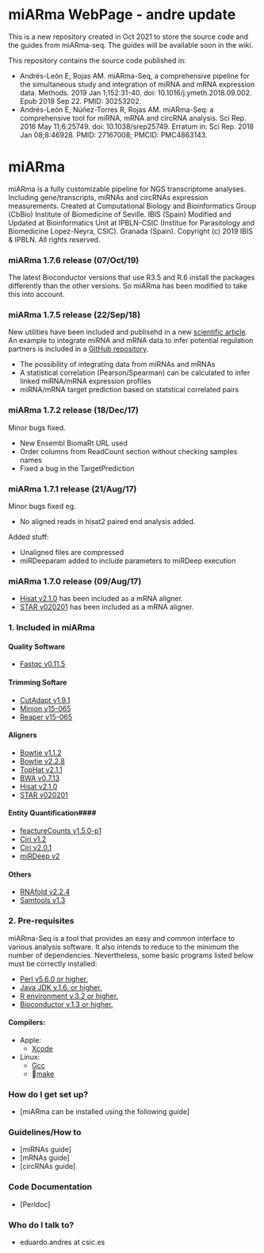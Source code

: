 # miARma WebPage - andre update #
This is a new repository created in Oct 2021 to store the source code and the guides from miARma-seq. The guides will be available soon in the wiki.

This repository contains the source code published in:
- Andrés-León E, Rojas AM. miARma-Seq, a comprehensive pipeline for the simultaneous study and integration of miRNA and mRNA expression data. Methods. 2019 Jan 1;152:31-40. doi: 10.1016/j.ymeth.2018.09.002. Epub 2018 Sep 22. PMID: 30253202.
- Andrés-León E, Núñez-Torres R, Rojas AM. miARma-Seq: a comprehensive tool for miRNA, mRNA and circRNA analysis. Sci Rep. 2016 May 11;6:25749. doi: 10.1038/srep25749. Erratum in: Sci Rep. 2018 Jan 08;8:46928. PMID: 27167008; PMCID: PMC4863143.

# miARma #

miARma is a fully customizable pipeline for NGS transcriptome analyses. Including gene/transcripts, miRNAs and circRNAs expression measurements.
Created at Computational Biology and Bioinformatics Group (CbBio)
Institute of Biomedicine of Seville. IBIS (Spain)
Modified and Updated at Bioinformatics Unit at IPBLN-CSIC (Institue for Parasitology and Biomedicine Lopez-Neyra, CSIC).
Granada (Spain). 
Copyright (c) 2019 IBIS & IPBLN. All rights reserved.

### miARma 1.7.6 release (07/Oct/19) ###
The latest Bioconductor versions that use R3.5 and R.6 install the packages differently than the other versions. So miARma has been modified to take this into account.
 
### miARma 1.7.5 release (22/Sep/18) ###
New utilities have been included and publisehd in a new [scientific article](https://www.ncbi.nlm.nih.gov/pubmed/30253202). An example to integrate miRNA and mRNA data to infer potential regulation partners is included in a [GitHub repository](https://github.com/eandresleon/miRNA-mRNA_Integration).

 * The possibility of integrating data from miRNAs and mRNAs
 * A statistical correlation (Pearson/Spearman) can be calculated to infer linked miRNA/mRNA expression profiles
 * miRNA/mRNA target prediction based on statstical correlated pairs
 

### miARma 1.7.2 release (18/Dec/17) ###
Minor bugs fixed.
 
 * New Ensembl BiomaRt URL used
 * Order columns from ReadCount section without checking samples names
 * Fixed a bug in the TargetPrediction
 
### miARma 1.7.1 release (21/Aug/17) ###
Minor bugs fixed eg.
 * No aligned reads in hisat2 paired end analysis added.

Added stuff:
* Unaligned files are compressed
* miRDeeparam added to include parameters to miRDeep execution


### miARma 1.7.0 release (09/Aug/17) ###
 * [Hisat v2.1.0](https://ccb.jhu.edu/software/hisat2/index.shtml) has been included as a mRNA aligner.
 * [STAR v020201](https://github.com/alexdobin/STAR/) has been included as a mRNA aligner.

### 1. Included in miARma ###

#### Quality Software ####
* [Fastqc v0.11.5](http://www.bioinformatics.babraham.ac.uk/projects/fastqc/)
#### Trimming Softare ####
* [CutAdapt v1.9.1](https://cutadapt.readthedocs.org/en/stable/)
* [Minion v15-065](ftp://ftp.ebi.ac.uk/pub/contrib/enrightlab/kraken/reaper/src/reaper-latest/doc/minion.html)
* [Reaper v15-065](http://www.ebi.ac.uk/~stijn/reaper/reaper.html)
#### Aligners ####
* [Bowtie v1.1.2](http://bowtie-bio.sourceforge.net/index.shtml)
* [Bowtie v2.2.8](http://bowtie-bio.sourceforge.net/bowtie2/index.shtml)
* [TopHat v2.1.1](http://ccb.jhu.edu/software/tophat/index.shtml)
* [BWA v0.7.13](http://bio-bwa.sourceforge.net/)
* [Hisat v2.1.0](https://ccb.jhu.edu/software/hisat2/index.shtml)
* [STAR v020201](https://github.com/alexdobin/STAR/)
#### Entity Quantification####
* [feactureCounts v1.5.0-p1](http://bioinf.wehi.edu.au/featureCounts/)
* [Ciri v1.2](http://sourceforge.net/projects/ciri/files/?source=navbar)
* [Ciri v2.0.1](http://sourceforge.net/projects/ciri/files/?source=navbar)
* [miRDeep v2](https://www.mdc-berlin.de/8551903/en/)
#### Others ####
* [RNAfold v2.2.4](https://www.tbi.univie.ac.at/RNA/RNAfold.1.html)
* [Samtools v1.3](http://samtools.sourceforge.net/)

### 2. Pre-requisites ###

miARma-Seq is a tool that provides an easy and common interface to various analysis software. It also intends to reduce to the minimum the number of dependencies. Nevertheless, some basic programs listed below must be correctly installed:

* [Perl v5.6.0 or higher.](http://www.cpan.org/src/5.0/perl-5.6.1.tar.gz)
* [Java JDK v.1.6. or higher.](http://www.oracle.com/technetwork/java/javase/downloads/jdk8-downloads-2133151.html)
* [R environment v.3.2 or higher.](http://www.r-project.org/)
* [Bioconductor v.1.3 or higher.](https://www.bioconductor.org/install/)

#### Compilers: #####
+ Apple:
    - [Xcode](https://itunes.apple.com/es/app/xcode/id497799835?l=en&mt=12)
+ Linux:
    - [Gcc](https://ftp.gnu.org/gnu/gcc/)
    - [make](https://ftp.gnu.org/gnu/make/)

### How do I get set up? ###

* [miARma can be installed using the following guide]


### Guidelines/How to ###

* [miRNAs guide]
* [mRNAs guide]
* [circRNAs guide]

### Code Documentation ####
* [Perldoc]

### Who do I talk to? ###

* eduardo.andres at csic.es
